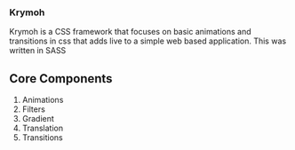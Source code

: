 ### Krymoh
Krymoh is a CSS framework that focuses on basic animations and transitions in css that adds live to a simple web based application. This was written in SASS

## Core Components 
1. Animations
2. Filters
3. Gradient
4. Translation
5. Transitions
